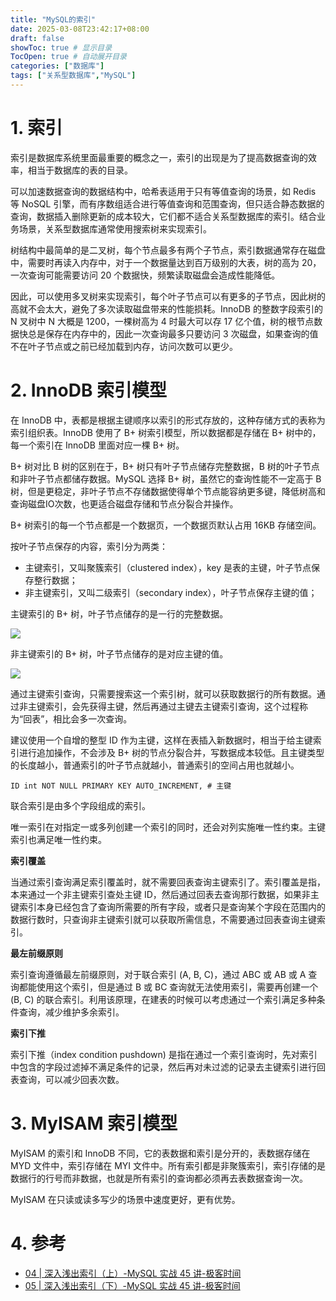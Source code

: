 ```yaml
---
title: "MySQL的索引"
date: 2025-03-08T23:42:17+08:00
draft: false
showToc: true # 显示目录
TocOpen: true # 自动展开目录
categories: ["数据库"]
tags: ["​关系型数据库","MySQL"]
---
```


# 1. 索引

索引是数据库系统里面最重要的概念之一，索引的出现是为了提高数据查询的效率，相当于数据库的表的目录。

可以加速数据查询的数据结构中，哈希表适用于只有等值查询的场景，如 Redis 等 NoSQL 引擎，而有序数组适合进行等值查询和范围查询，但只适合静态数据的查询，数据插入删除更新的成本较大，它们都不适合关系型数据库的索引。结合业务场景，关系型数据库通常使用搜索树来实现索引。

树结构中最简单的是二叉树，每个节点最多有两个子节点，索引数据通常存在磁盘中，需要时再读入内存中，对于一个数据量达到百万级别的大表，树的高为 20，一次查询可能需要访问 20 个数据快，频繁读取磁盘会造成性能降低。

因此，可以使用多叉树来实现索引，每个叶子节点可以有更多的子节点，因此树的高就不会太大，避免了多次读取磁盘带来的性能损耗。InnoDB 的整数字段索引的 N 叉树中 N 大概是 1200，一棵树高为 4 时最大可以存 17 亿个值，树的根节点数据快总是保存在内存中的，因此一次查询最多只要访问 3 次磁盘，如果查询的值不在叶子节点或之前已经加载到内存，访问次数可以更少。

# 2. InnoDB 索引模型

在 InnoDB 中，表都是根据主键顺序以索引的形式存放的，这种存储方式的表称为索引组织表。InnoDB 使用了 B+ 树索引模型，所以数据都是存储在 B+ 树中的，每一个索引在 InnoDB 里面对应一棵 B+ 树。

B+ 树对比 B 树的区别在于，B+ 树只有叶子节点储存完整数据，B 树的叶子节点和非叶子节点都储存数据。MySQL 选择 B+ 树，虽然它的查询性能不一定高于 B 树，但是更稳定，非叶子节点不存储数据使得单个节点能容纳更多键，降低树高和查询磁盘IO次数，也更适合磁盘存储和节点分裂合并操作。

B+ 树索引的每一个节点都是一个数据页，一个数据页默认占用 16KB 存储空间。

按叶子节点保存的内容，索引分为两类：

* 主键索引，又叫聚簇索引（clustered index），key 是表的主键，叶子节点保存整行数据；
* 非主键索引，又叫二级索引（secondary index），叶子节点保存主键的值；

主键索引的 B+ 树，叶子节点储存的是一行的完整数据。

![](https://blog-1304941664.cos.ap-guangzhou.myqcloud.com/article_material/database/b_plus_tree_index_primary_key.png)

非主键索引的 B+ 树，叶子节点储存的是对应主键的值。

![](https://blog-1304941664.cos.ap-guangzhou.myqcloud.com/article_material/database/b_plus_tree_index_secondary_key.png)

通过主键索引查询，只需要搜索这一个索引树，就可以获取数据行的所有数据。通过非主键索引，会先获得主键，然后再通过主键去主键索引查询，这个过程称为“回表”，相比会多一次查询。

建议使用一个自增的整型 ID 作为主键，这样在表插入新数据时，相当于给主键索引进行追加操作，不会涉及 B+ 树的节点分裂合并，写数据成本较低。且主键类型的长度越小，普通索引的叶子节点就越小，普通索引的空间占用也就越小。

```mysql
ID int NOT NULL PRIMARY KEY AUTO_INCREMENT, # 主键
```

联合索引是由多个字段组成的索引。

唯一索引在对指定一或多列创建一个索引的同时，还会对列实施唯一性约束。主键索引也满足唯一性约束。

**索引覆盖**

当通过索引查询满足索引覆盖时，就不需要回表查询主键索引了。索引覆盖是指，本来通过一个非主键索引查处主键 ID，然后通过回表去查询那行数据，如果非主键索引本身已经包含了查询所需要的所有字段，或者只是查询某个字段在范围内的数据行数时，只查询非主键索引就可以获取所需信息，不需要通过回表查询主键索引。

**最左前缀原则**

索引查询遵循最左前缀原则，对于联合索引 (A, B, C)，通过 ABC 或 AB 或 A 查询都能使用这个索引，但是通过 B 或 BC 查询就无法使用索引，需要再创建一个 (B, C) 的联合索引。利用该原理，在建表的时候可以考虑通过一个索引满足多种条件查询，减少维护多余索引。

**索引下推**

索引下推（index condition pushdown) 是指在通过一个索引查询时，先对索引中包含的字段过滤掉不满足条件的记录，然后再对未过滤的记录去主键索引进行回表查询，可以减少回表次数。

# 3. MyISAM 索引模型

MyISAM 的索引和 InnoDB 不同，它的表数据和索引是分开的，表数据存储在 MYD 文件中，索引存储在 MYI 文件中。所有索引都是非聚簇索引，索引存储的是数据行的行号而非数据，也就是所有索引的查询都必须再去表数据查询一次。

MyISAM 在只读或读多写少的场景中速度更好，更有优势。

# 4. 参考

* [04 | 深入浅出索引（上）-MySQL 实战 45 讲-极客时间](https://time.geekbang.org/column/article/69236)
* [05 | 深入浅出索引（下）-MySQL 实战 45 讲-极客时间](https://time.geekbang.org/column/article/69636)

